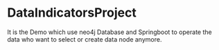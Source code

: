 # DataIndicatorsProject
It is the Demo which use neo4j Database and Springboot to operate the data who want to select or create data node anymore.
